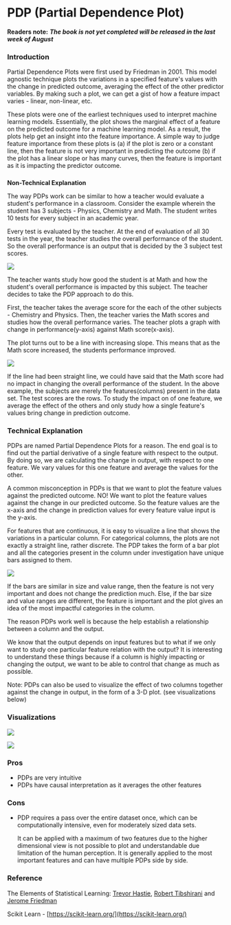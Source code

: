 # PDP \(Partial Dependence Plot\)

**Readers note:** _**The book is not yet completed will be released in the last week of August**_

### Introduction

Partial Dependence Plots were first used by Friedman in 2001. This model agnostic technique plots the variations in a specified feature's values with the change in predicted outcome, averaging the effect of the other predictor variables. By making such a plot, we can get a gist of how a feature impact varies  - linear, non-linear,  etc. 

These plots were one of the earliest techniques used to interpret machine learning models. Essentially, the plot shows the marginal effect of a feature on the predicted outcome for a machine learning model. As a result, the plots help get an insight into the feature importance. A simple way to judge feature importance from these plots is \(a\) if the plot is zero or a constant line, then the feature is not very important in predicting the outcome \(b\) if the plot has a linear slope or has many curves, then the feature is important as it is impacting the predictor outcome.

### **Non-Technical Explanation**

The way PDPs work can be similar to how a teacher would evaluate a student's performance in a classroom. Consider the example wherein the student has 3 subjects - Physics, Chemistry and Math. The student writes 10 tests for every subject in an academic year.  

Every test is evaluated by the teacher. At the end of evaluation of all 30 tests in the year, the teacher studies the overall performance of the student. So the overall performance is an output that is decided by the 3 subject test scores.  

![](../.gitbook/assets/image%20%2840%29.png)

The teacher wants study how good the student is at Math and how the student's overall performance is impacted by this subject. The teacher decides to take the PDP approach to do this. 

First, the teacher takes the average score for the each of the other subjects - Chemistry and Physics. Then, the teacher varies the Math scores and studies how the overall performance varies. The teacher plots a graph with change in performance\(y-axis\) against Math score\(x-axis\). 

The plot turns out to be a line with increasing slope. This means that as the Math score increased, the students performance improved.  

![](../.gitbook/assets/image%20%2838%29.png)

If the line had been straight line, we could have said that the Math score had no impact in changing the overall performance of the student. In the above example, the subjects are merely the features\(columns\) present in the data set. The test scores are the rows. To study the impact on of one feature, we average the effect of the others and only study how a single feature's values bring change in prediction outcome.

### **Technical Explanation** 

PDPs are named Partial Dependence Plots for a reason. The end goal is to find out the partial derivative of a single feature with respect to the output. By doing so, we are calculating the change in output, with respect to one feature. We vary values for this one feature and average the values for the other. 

A common misconception in PDPs is that we want to plot the feature values against the predicted outcome. NO! We want to plot the feature values against the change in our predicted outcome. So the feature values are the x-axis and the change in prediction values for every feature value input is the y-axis.

For features that are continuous, it is easy to visualize a line that shows the variations in a particular column. For categorical columns, the plots are not exactly a straight line, rather discrete. The PDP takes the form of a bar plot and all the categories present in the column under investigation have unique bars assigned to them.

![](../.gitbook/assets/image%20%2841%29.png)

If the bars are similar in size and value range, then the feature is not very important and does not change the prediction much. Else, if the bar size and value ranges are different, the feature is important and the plot gives an idea of the most impactful categories in the column.

The reason PDPs work well is because the help establish a relationship between a column and the output.

We know that the output depends on input features but to what if we only want to study one particular feature relation with the output? It is interesting to understand these things because if a column is highly impacting or changing the output, we want to be able to control that change as much as possible.

Note: PDPs can also be used to visualize the effect of two columns together against the change in output, in the form of a 3-D plot. \(see visualizations below\)

### Visualizations

![](../.gitbook/assets/image%20%2844%29.png)

![](../.gitbook/assets/image%20%2829%29.png)

### Pros

* PDPs are very intuitive 
* PDPs have causal interpretation as it averages the other features

### Cons

* PDP requires a pass over the entire dataset once, which can be computationally intensive, even for moderately sized data sets. 

  ‌It can be applied with a maximum of two features due to the higher dimensional view is not possible to plot and understandable due limitation of the human perception. It is generally applied to the most important features and can have multiple PDPs side by side. 

### Reference 

The Elements of Statistical Learning: [Trevor Hastie](http://www-stat.stanford.edu/~hastie/),  [Robert Tibshirani](http://www-stat.stanford.edu/~tibs/) and  [Jerome Friedman](http://www-stat.stanford.edu/~jhf)

Scikit Learn -  [https://scikit-learn.org/](https://scikit-learn.org/)



